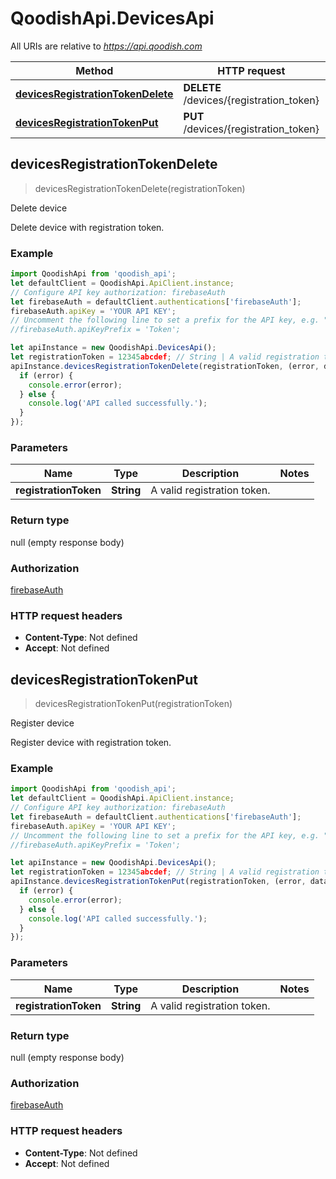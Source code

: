 # QoodishApi.DevicesApi

All URIs are relative to *https://api.qoodish.com*

Method | HTTP request | Description
------------- | ------------- | -------------
[**devicesRegistrationTokenDelete**](DevicesApi.md#devicesRegistrationTokenDelete) | **DELETE** /devices/{registration_token} | Delete device
[**devicesRegistrationTokenPut**](DevicesApi.md#devicesRegistrationTokenPut) | **PUT** /devices/{registration_token} | Register device



## devicesRegistrationTokenDelete

> devicesRegistrationTokenDelete(registrationToken)

Delete device

Delete device with registration token.

### Example

```javascript
import QoodishApi from 'qoodish_api';
let defaultClient = QoodishApi.ApiClient.instance;
// Configure API key authorization: firebaseAuth
let firebaseAuth = defaultClient.authentications['firebaseAuth'];
firebaseAuth.apiKey = 'YOUR API KEY';
// Uncomment the following line to set a prefix for the API key, e.g. "Token" (defaults to null)
//firebaseAuth.apiKeyPrefix = 'Token';

let apiInstance = new QoodishApi.DevicesApi();
let registrationToken = 12345abcdef; // String | A valid registration token.
apiInstance.devicesRegistrationTokenDelete(registrationToken, (error, data, response) => {
  if (error) {
    console.error(error);
  } else {
    console.log('API called successfully.');
  }
});
```

### Parameters


Name | Type | Description  | Notes
------------- | ------------- | ------------- | -------------
 **registrationToken** | **String**| A valid registration token. | 

### Return type

null (empty response body)

### Authorization

[firebaseAuth](../README.md#firebaseAuth)

### HTTP request headers

- **Content-Type**: Not defined
- **Accept**: Not defined


## devicesRegistrationTokenPut

> devicesRegistrationTokenPut(registrationToken)

Register device

Register device with registration token.

### Example

```javascript
import QoodishApi from 'qoodish_api';
let defaultClient = QoodishApi.ApiClient.instance;
// Configure API key authorization: firebaseAuth
let firebaseAuth = defaultClient.authentications['firebaseAuth'];
firebaseAuth.apiKey = 'YOUR API KEY';
// Uncomment the following line to set a prefix for the API key, e.g. "Token" (defaults to null)
//firebaseAuth.apiKeyPrefix = 'Token';

let apiInstance = new QoodishApi.DevicesApi();
let registrationToken = 12345abcdef; // String | A valid registration token.
apiInstance.devicesRegistrationTokenPut(registrationToken, (error, data, response) => {
  if (error) {
    console.error(error);
  } else {
    console.log('API called successfully.');
  }
});
```

### Parameters


Name | Type | Description  | Notes
------------- | ------------- | ------------- | -------------
 **registrationToken** | **String**| A valid registration token. | 

### Return type

null (empty response body)

### Authorization

[firebaseAuth](../README.md#firebaseAuth)

### HTTP request headers

- **Content-Type**: Not defined
- **Accept**: Not defined

